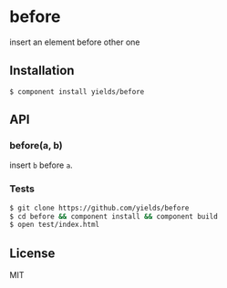 
# before

  insert an element before other one

## Installation

    $ component install yields/before

## API

### before(a, b)

  insert `b` before `a`.

### Tests

```bash
$ git clone https://github.com/yields/before
$ cd before && component install && component build
$ open test/index.html
```

## License

  MIT
